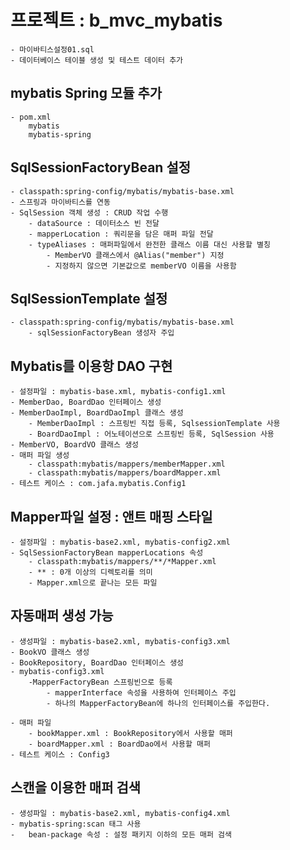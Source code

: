 # 프로젝트 : b_mvc_mybatis
	- 마이바티스설정01.sql
	- 데이터베이스 테이블 생성 및 테스트 데이터 추가

## mybatis Spring 모듈 추가
	- pom.xml
		mybatis
		mybatis-spring
		
## SqlSessionFactoryBean 설정
	- classpath:spring-config/mybatis/mybatis-base.xml
	- 스프링과 마이바티스를 연동
	- SqlSession 객체 생성 : CRUD 작업 수행
		- dataSource : 데이터소스 빈 전달
		- mapperLocation : 쿼리문을 담은 매퍼 파일 전달
		- typeAliases : 매퍼파일에서 완전한 클래스 이름 대신 사용할 별칭
			- MemberVO 클래스에서 @Alias("member") 지정
			- 지정하지 않으면 기본값으로 memberVO 이름을 사용함
## SqlSessionTemplate 설정
	- classpath:spring-config/mybatis/mybatis-base.xml
		- sqlSessionFactoryBean 생성자 주입
		
## Mybatis를 이용항 DAO 구현
	- 설정파일 : mybatis-base.xml, mybatis-config1.xml
	- MemberDao, BoardDao 인터페이스 생성
	- MemberDaoImpl, BoardDaoImpl 클래스 생성
		- MemberDaoImpl : 스프링빈 직접 등록, SqlsessionTemplate 사용
		- BoardDaoImpl : 어노테이션으로 스프링빈 등록, SqlSession 사용
	- MemberVO, BoardVO 클래스 생성
	- 매퍼 파일 생성
		- classpath:mybatis/mappers/memberMapper.xml
		- classpath:mybatis/mappers/boardMapper.xml
	- 테스트 케이스 : com.jafa.mybatis.Config1
	
## Mapper파일 설정 : 앤트 매핑 스타일
	- 설정파일 : mybatis-base2.xml, mybatis-config2.xml
	- SqlSessionFactoryBean mapperLocations 속성
		- classpath:mybatis/mappers/**/*Mapper.xml
		- ** : 0개 이상의 디렉토리를 의미
		- Mapper.xml으로 끝나는 모든 파일 
		
## 자동매퍼 생성 가능
	- 생성파일 : mybatis-base2.xml, mybatis-config3.xml
	- BookVO 클래스 생성
	- BookRepository, BoardDao 인터페이스 생성
	- mybatis-config3.xml
		-MapperFactoryBean 스프링빈으로 등록
			- mapperInterface 속성을 사용하여 인터페이스 주입
			- 하나의 MapperFactoryBean에 하나의 인터페이스를 주입한다.
			
	- 매퍼 파일
		- bookMapper.xml : BookRepository에서 사용할 매퍼
		- boardMapper.xml : BoardDao에서 사용할 매퍼
	- 테스트 케이스 : Config3
	
## 스캔을 이용한 매퍼 검색
	- 생성파일 : mybatis-base2.xml, mybatis-config4.xml	
	- mybatis-spring:scan 태그 사용
	-	bean-package 속성 : 설정 패키지 이하의 모든 매퍼 검색
	
	